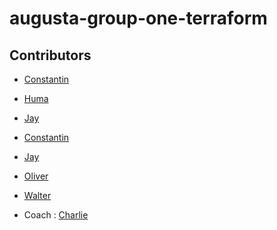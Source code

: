 # augusta-group-one-terraform

## Contributors

- [Constantin]()
- [Huma](https://github.com/humashaikhc)
- [Jay]()
- [Constantin](https://github.com/Constantin-Coica)
- [Jay](https://github.com/JayBuckby)
- [Oliver]()
- [Walter]()

- Coach : [Charlie](https://github.com/Charlie-robin)
